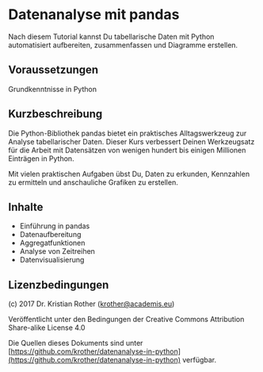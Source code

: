 
# Datenanalyse mit pandas

Nach diesem Tutorial kannst Du tabellarische Daten mit Python automatisiert aufbereiten, zusammenfassen und Diagramme erstellen.

## Voraussetzungen

Grundkenntnisse in Python

## Kurzbeschreibung

Die Python-Bibliothek pandas bietet ein praktisches Alltagswerkzeug zur Analyse tabellarischer Daten. 
Dieser Kurs verbessert Deinen Werkzeugsatz für die Arbeit mit Datensätzen von wenigen hundert bis einigen Millionen Einträgen in Python. 

Mit vielen praktischen Aufgaben übst Du, Daten zu erkunden, Kennzahlen zu ermitteln und anschauliche Grafiken zu erstellen.

## Inhalte

* Einführung in pandas 
* Datenaufbereitung 
* Aggregatfunktionen
* Analyse von Zeitreihen
* Datenvisualisierung 

## Lizenzbedingungen

(c) 2017 Dr. Kristian Rother (krother@academis.eu)

Veröffentlicht unter den Bedingungen der Creative Commons Attribution Share-alike License 4.0

Die Quellen dieses Dokuments sind unter [https://github.com/krother/datenanalyse-in-python](https://github.com/krother/datenanalyse-in-python) verfügbar.
